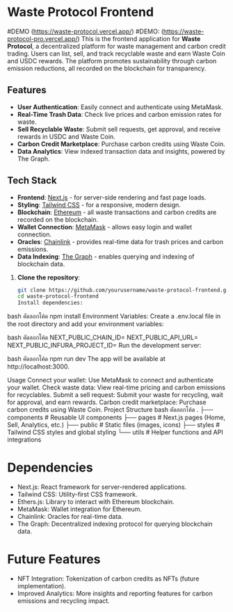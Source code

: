 # Waste Protocol Frontend
#DEMO (https://waste-protocol.vercel.app/)
#DEMO: (https://waste-protocol-pro.vercel.app/)
This is the frontend application for **Waste Protocol**, a decentralized platform for waste management and carbon credit trading. Users can list, sell, and track recyclable waste and earn Waste Coin and USDC rewards. The platform promotes sustainability through carbon emission reductions, all recorded on the blockchain for transparency.

## Features

- **User Authentication**: Easily connect and authenticate using MetaMask.
- **Real-Time Trash Data**: Check live prices and carbon emission rates for waste.
- **Sell Recyclable Waste**: Submit sell requests, get approval, and receive rewards in USDC and Waste Coin.
- **Carbon Credit Marketplace**: Purchase carbon credits using Waste Coin.
- **Data Analytics**: View indexed transaction data and insights, powered by The Graph.

## Tech Stack

- **Frontend**: [Next.js](https://nextjs.org/) - for server-side rendering and fast page loads.
- **Styling**: [Tailwind CSS](https://tailwindcss.com/) - for a responsive, modern design.
- **Blockchain**: [Ethereum](https://ethereum.org/) - all waste transactions and carbon credits are recorded on the blockchain.
- **Wallet Connection**: [MetaMask](https://metamask.io/) - allows easy login and wallet connection.
- **Oracles**: [Chainlink](https://chain.link/) - provides real-time data for trash prices and carbon emissions.
- **Data Indexing**: [The Graph](https://thegraph.com/) - enables querying and indexing of blockchain data.

1. **Clone the repository**:
   ```bash
   git clone https://github.com/yourusername/waste-protocol-frontend.git
   cd waste-protocol-frontend
   Install dependencies:

bash
คัดลอกโค้ด
npm install
Environment Variables:
Create a .env.local file in the root directory and add your environment variables:

bash
คัดลอกโค้ด
NEXT_PUBLIC_CHAIN_ID=<Your Chain ID>
NEXT_PUBLIC_API_URL=<API URL>
NEXT_PUBLIC_INFURA_PROJECT_ID=<Infura Project ID>
Run the development server:

bash
คัดลอกโค้ด
npm run dev
The app will be available at http://localhost:3000.

Usage
Connect your wallet: Use MetaMask to connect and authenticate your wallet.
Check waste data: View real-time pricing and carbon emissions for recyclables.
Submit a sell request: Submit your waste for recycling, wait for approval, and earn rewards.
Carbon credit marketplace: Purchase carbon credits using Waste Coin.
Project Structure
bash
คัดลอกโค้ด
.
├── components        # Reusable UI components
├── pages             # Next.js pages (Home, Sell, Analytics, etc.)
├── public            # Static files (images, icons)
├── styles            # Tailwind CSS styles and global styling
└── utils             # Helper functions and API integrations

# Dependencies

- Next.js: React framework for server-rendered applications.
- Tailwind CSS: Utility-first CSS framework.
- Ethers.js: Library to interact with Ethereum blockchain.
- MetaMask: Wallet integration for Ethereum.
- Chainlink: Oracles for real-time data.
- The Graph: Decentralized indexing protocol for querying blockchain data.

# Future Features
- NFT Integration: Tokenization of carbon credits as NFTs (future implementation).
- Improved Analytics: More insights and reporting features for carbon emissions and recycling impact.

